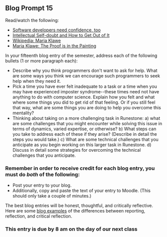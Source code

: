 ## Blog Prompt 15

Read/watch the following:
- [Software developers need confidence, too](https://qz.com/work/1537006/software-developers-need-confidence-too/)
- [Intellectual Self-doubt and How to Get Out of It](http://eds.b.ebscohost.com/ehost/detail/detail?vid=0&sid=14a54e22-001c-4776-a3ee-7497c9ed66bd%40sessionmgr103&bdata=JnNpdGU9ZWhvc3QtbGl2ZQ%3d%3d#AN=128834013&db=a9h)
- [Wikipedia: Maria Klawe](https://en.wikipedia.org/wiki/Maria_Klawe)
- [Maria Klawe: The Proof is in the Painting](https://www.youtube.com/watch?v=_DXaVwi34B4)

In your fifteenth blog entry of the semester, address each of the following bullets (1 or more paragraph each):
- Describe why you think programmers don't want to ask for help.  What are some ways you think we can encourage such programmers to seek help when they need it.
- Pick a time you have ever felt inadequate to a task or a time when you may have experienced imposter syndrome--these times need not have anything to do with computer science. Explain how you felt and what where some things you did to get rid of that feeling. Or if you still feel that way, what are some things you are doing to help you overcome this mentality?
- Thinking about taking on a more challenging task in Runestone: a) what are some challenges that you might encounter while solving this issue in terms of dynamics, varied expertise, or otherwise? b) What steps can you take to address each of these if they arise? (Describe in detail the steps you would take.) c) What are some technical challenges that you anticipate as you begin working on this larger task in Runestone. d) Discuss in detail some strategies for overcoming the technical challenges that you anticipate.

### Remember in order to receive credit for each blog entry, you must do *both* of the following:

  - Post your entry to your blog.
  - Additionally, copy and paste the text of your entry to Moodle. (This should only take a couple of minutes.)

The best blog entries will be honest, thoughtful, and critically reflective. Here are some [blog examples](blogreflection.md)
of the differences between reporting, reflection, and critical reflection.

### This entry is due by 8 am on the day of our next class
